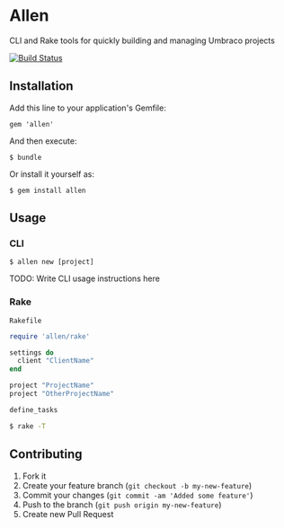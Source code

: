 # Allen

CLI and Rake tools for quickly building and managing Umbraco projects

[![Build Status](https://secure.travis-ci.org/imulus/allen.png)](http://travis-ci.org/imulus/allen)

## Installation

Add this line to your application's Gemfile:

    gem 'allen'

And then execute:

    $ bundle

Or install it yourself as:

    $ gem install allen

## Usage

### CLI

    $ allen new [project]
TODO: Write CLI usage instructions here

### Rake

`Rakefile`

```ruby
require 'allen/rake'

settings do
  client "ClientName"
end

project "ProjectName"
project "OtherProjectName"

define_tasks
```


```bash
$ rake -T
```

## Contributing

1. Fork it
2. Create your feature branch (`git checkout -b my-new-feature`)
3. Commit your changes (`git commit -am 'Added some feature'`)
4. Push to the branch (`git push origin my-new-feature`)
5. Create new Pull Request
